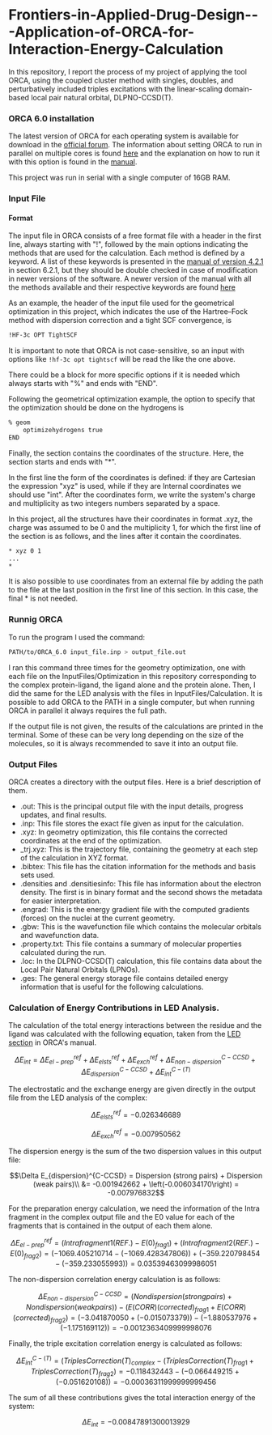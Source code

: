 # Frontiers-in-Applied-Drug-Design---Application-of-ORCA-for-Interaction-Energy-Calculation

In this repository, I report the process of my project of applying the tool ORCA, using the coupled cluster method with singles, doubles, and perturbatively included triples excitations with the linear-scaling domain-based local pair natural orbital, DLPNO-CCSD(T).


### ORCA 6.0 installation 

The latest version of ORCA for each operating system is available for download in the [official forum](https://orcaforum.kofo.mpg.de/). The information about setting ORCA to run in parallel on multiple cores is found [here](https://sites.google.com/site/orcainputlibrary/setting-up-orca) and the explanation on how to run it with this option is found in the [manual](https://www.faccts.de/docs/orca/5.0/tutorials/first_steps/parallel.html).

This project was run in serial with a single computer of 16GB RAM.


### Input File
#### Format

The input file in ORCA consists of a free format file with a header in the first line, always starting with "!", followed by the main options indicating the methods that are used for the calculation. Each method is defined by a keyword. A list of these keywords is presented in the [manual of version 4.2.1](https://www.afs.enea.it/software/orca/orca_manual_4_2_1.pdf) in section 6.2.1, but they should be double checked in case of modification in newer versions of the software. A newer version of the manual with all the methods available and their respective keywords are found [here](https://www.faccts.de/docs/orca/6.0/manual/contents/docu.html)

As an example, the header of the input file used for the geometrical optimization in this project, which indicates the use of the Hartree–Fock method with dispersion correction and a tight SCF convergence, is 
```bash
!HF-3c OPT TightSCF
```
It is important to note that ORCA is not case-sensitive, so an input with options like `!hf-3c opt tightscf` will be read the like the one above.

There could be a block for more specific options if it is needed which always starts with "%" and ends with "END". 

Following the geometrical optimization example, the option to specify that the optimization should be done on the hydrogens is 
```bash
% geom
    optimizehydrogens true
END
```

Finally, the section contains the coordinates of the structure. Here, the section starts and ends with "\*". 

In the first line the form of the coordinates is defined: if they are Cartesian the expression "xyz" is used, while if they are Internal coordinates we should use "int". After the coordinates form, we write the system's charge and multiplicity as two integers numbers separated by a space.

In this project, all the structures have their coordinates in format .xyz, the charge was assumed to be 0 and the multiplicity 1, for which the first line of the section is as follows, and the lines after it contain the coordinates.
```bash
* xyz 0 1
...
*
```
It is also possible to use coordinates from an external file by adding the path to the file at the last position in the first line of this section. In this case, the final * is not needed.

### Runnig ORCA
To run the program I used the command:
```bash
PATH/to/ORCA_6.0 input_file.inp > output_file.out
```
I ran this command three times for the geometry optimization, one with each file on the InputFiles/Optimization in this repository corresponding to the complex protein-ligand, the ligand alone and the protein alone. Then, I did the same for the LED analysis with the files in InputFiles/Calculation.
It is possible to add ORCA to the PATH in a single computer, but when running ORCA in parallel it always requires the full path.

If the output file is not given, the results of the calculations are printed in the terminal. Some of these can be very long depending on the size of the molecules, so it is always recommended to save it into an output file.

### Output Files
ORCA creates a directory with the output files. Here is a brief description of them.
* .out: This is the principal output file with the input details, progress updates, and final results.
* .inp: This file stores the exact file given as input for the calculation.
* .xyz: In geometry optimization, this file contains the corrected coordinates at the end of the optimization.
* _trj.xyz: This is the trajectory file, containing the geometry at each step of the calculation in XYZ format.
* .bibtex: This file has the citation information for the methods and basis sets used.
* .densities and .densitiesinfo: This file has information about the electron density. The first is in binary format and the second shows the metadata for easier interpretation.
* .engrad: This is the energy gradient file with the computed gradients (forces) on the nuclei at the current geometry.
* .gbw: This is the wavefunction file which contains the molecular orbitals and wavefunction data.
* .property.txt: This file contains a summary of molecular properties calculated during the run.
* .loc: In the DLPNO-CCSD(T) calculation, this file contains data about the Local Pair Natural Orbitals (LPNOs).
* .ges: The general energy storage file contains detailed energy information that is useful for the following calculations.
  

### Calculation of Energy Contributions in LED Analysis.
The calculation of the total energy interactions between the residue and the ligand was calculated with the following equation, taken from the [LED section](https://www.faccts.de/docs/orca/6.0/tutorials/prop/led.html) in ORCA's manual.


```math
\Delta E_{int} = \Delta E_{el-prep}^{ref} + \Delta E_{elsts}^{ref} + \Delta E_{exch}^{ref} + \Delta E_{non-dispersion}^{C-CCSD} + \Delta E_{dispersion}^{C-CCSD} + \Delta E_{int}^{C-(T)}
```
The electrostatic and the exchange energy are given directly in the output file from the LED analysis of the complex:

```math
\Delta E_{elsts}^{ref} = -0.026346689
```

```math
\Delta E_{exch}^{ref} = -0.007950562
```
The dispersion energy is the sum of the two dispersion values in this output file:

```math
\Delta E_{dispersion}^{C-CCSD} = Dispersion (strong pairs) + Dispersion (weak pairs)\\ &= -0.001942662 + \left(-0.006034170\right) = -0.007976832
```

For the preparation energy calculation, we need the information of the Intra fragment in the complex output file and the E0 value for each of the fragments that is contained in the output of each them alone.

```math
\Delta E_{el-prep}^{ref} = \left(Intra fragment 1 \left(REF.\right) - E\left(0\right)_{frag1}\right) + \left(Intra fragment 2 \left(REF.\right) - E\left(0\right)_{frag2}\right) = (-1069.405210714 - (-1069.428347806)) +  (-359.220798454 - (-359.233055993)) = 0.03539463099986051
```
The non-dispersion correlation energy calculation is as follows:
```math
\Delta E_{non-dispersion}^{C-CCSD} = (Non dispersion (strong pairs) + Non dispersion (weak pairs)) - (E(CORR)(corrected)_{frag1} + E(CORR)(corrected)_{frag2}) = (-3.041870050+(-0.015073379))-(-1.880537976 + (-1.175169112)) = -0.0012363409999998076
```
Finally, the triple excitation correlation energy is calculated as follows:
```math
\Delta E_{int}^{C-(T)} = (Triples Correction (T)_{complex} - (Triples Correction (T)_{frag1} + Triples Correction (T)_{frag2}) = -0.118432443 -(-0.066449215 + (-0.051620108)) = -0.00036311999999999456
```

The sum of all these contributions gives the total interaction energy of the system:
```math
\Delta E_{int} = -0.00847891300013929
```



